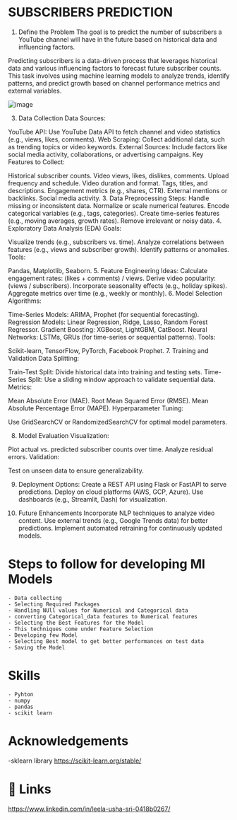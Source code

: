 
# SUBSCRIBERS PREDICTION 

1. Define the Problem
The goal is to predict the number of subscribers a YouTube channel will have in the future based on historical data and influencing factors.

Predicting subscribers is a data-driven process that leverages historical data and various influencing factors to forecast future subscriber counts. This task involves using machine learning models to analyze trends, identify patterns, and predict growth based on channel performance metrics and external variables.

![image](https://github.com/user-attachments/assets/4e1c0ff7-90e4-4951-b201-09662a36a59a)


3. Data Collection
Data Sources:

YouTube API: Use YouTube Data API to fetch channel and video statistics (e.g., views, likes, comments).
Web Scraping: Collect additional data, such as trending topics or video keywords.
External Sources: Include factors like social media activity, collaborations, or advertising campaigns.
Key Features to Collect:

Historical subscriber counts.
Video views, likes, dislikes, comments.
Upload frequency and schedule.
Video duration and format.
Tags, titles, and descriptions.
Engagement metrics (e.g., shares, CTR).
External mentions or backlinks.
Social media activity.
3. Data Preprocessing
Steps:
Handle missing or inconsistent data.
Normalize or scale numerical features.
Encode categorical variables (e.g., tags, categories).
Create time-series features (e.g., moving averages, growth rates).
Remove irrelevant or noisy data.
4. Exploratory Data Analysis (EDA)
Goals:

Visualize trends (e.g., subscribers vs. time).
Analyze correlations between features (e.g., views and subscriber growth).
Identify patterns or anomalies.
Tools:

Pandas, Matplotlib, Seaborn.
5. Feature Engineering
Ideas:
Calculate engagement rates: (likes + comments) / views.
Derive video popularity: (views / subscribers).
Incorporate seasonality effects (e.g., holiday spikes).
Aggregate metrics over time (e.g., weekly or monthly).
6. Model Selection
Algorithms:

Time-Series Models: ARIMA, Prophet (for sequential forecasting).
Regression Models: Linear Regression, Ridge, Lasso, Random Forest Regressor.
Gradient Boosting: XGBoost, LightGBM, CatBoost.
Neural Networks: LSTMs, GRUs (for time-series or sequential patterns).
Tools:

Scikit-learn, TensorFlow, PyTorch, Facebook Prophet.
7. Training and Validation
Data Splitting:

Train-Test Split: Divide historical data into training and testing sets.
Time-Series Split: Use a sliding window approach to validate sequential data.
Metrics:

Mean Absolute Error (MAE).
Root Mean Squared Error (RMSE).
Mean Absolute Percentage Error (MAPE).
Hyperparameter Tuning:

Use GridSearchCV or RandomizedSearchCV for optimal model parameters.

8. Model Evaluation
Visualization:

Plot actual vs. predicted subscriber counts over time.
Analyze residual errors.
Validation:

Test on unseen data to ensure generalizability.

9. Deployment
Options:
Create a REST API using Flask or FastAPI to serve predictions.
Deploy on cloud platforms (AWS, GCP, Azure).
Use dashboards (e.g., Streamlit, Dash) for visualization.

10. Future Enhancements
Incorporate NLP techniques to analyze video content.
Use external trends (e.g., Google Trends data) for better predictions.
Implement automated retraining for continuously updated models.

# Steps to follow for developing Ml Models

    - Data collecting 
    - Selecting Required Packages 
    - Handling NUll values for Numerical and Categorical data 
    - converting Categorical_data features to Numerical features
    - Selecting the Best Features for the Model
    - This techniques come under Feature Selection                          
    - Developing few Model
    - Selecting Best model to get better performances on test data  
    - Saving the Model 

# Skills
    - Pyhton
    - numpy
    - pandas
    - scikit learn
    
    

 
# Acknowledgements

 -sklearn library
 https://scikit-learn.org/stable/
 

# 🔗 Links

https://www.linkedin.com/in/leela-usha-sri-0418b0267/






